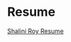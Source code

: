 # Resume

[Shalini Roy Resume](https://drive.google.com/file/d/1y-a_A7bZ-ziZNFjup5IwA6nSEEqGzSJ5/view?usp=sharing)
